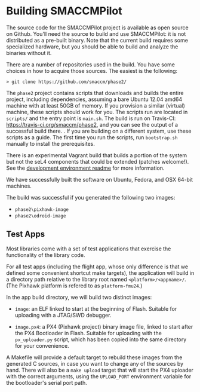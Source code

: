 # Building SMACCMPilot

The source code for the SMACCMPilot project is available as open source on
Github. You'll need the source to build and use SMACCMPilot: it is not
distributed as a pre-built binary. Note that the current build requires some
specialized hardware, but you should be able to build and analyze the binaries
without it.

There are a number of repositories used in the build. You have some choices in
how to acquire those sources. The easiest is the following:

```> git clone https://github.com/smaccm/phase2/```

The `phase2` project contains scripts that downloads and builds the entire
project, including dependencies, assuming a bare Ubuntu 12.04 amd64 machine with
at least 50GB of memory. If you provision a similar (virtual) machine, these
scripts should work for you. The scripts run are located in `scripts/` and the
entry point is `main.sh`. The build is run on Travis-CI:
<https://travis-ci.org/smaccm/phase2>, and you can see the output of a
successful build there. . If you are building on a different system, use these
scripts as a guide. The first time you run the scripts, run `bootstrap.sh`
manually to install the prerequisites.

There is an experimental Vagrant build that builds a portion of the system but
not the seL4 components that could be extended (patches welcome!). See the
[development environment readme](https://github.com/GaloisInc/smaccmpilot-build/tree/master/development-environment)
for more information.

We have successfully built the software on Ubuntu, Fedora, and OSX 64-bit
machines.

The build was successful if you generated the following two images:

* `phase2\pixhawk-image`
* `phase2\odroid-image`

## Test Apps

Most libraries come with a set of test applications that exercise the
functionality of the library code.

For all test apps (including the flight app, whose only difference is that we
defined some convenient shortcut make targets), the application will build in a
directory path relative to the library root named `<platform>/<appname>/`. (The
Pixhawk platform is refered to as `platform-fmu24`.)

In the app build directory, we will build two distinct images:

* `image`: an ELF linked to start at the beginning of Flash. Suitable for
  uploading with a JTAG/SWD debugger.

* `image.px4`: a PX4 (Pixhawk project) binary image file, linked to start after
  the PX4 Bootloader in Flash. Suitable for uploading with the `px_uploader.py`
  script, which has been copied into the same directory for your convenience.

A Makefile will provide a default target to rebuild these images from the
generated C sources, in case you want to change any of the sources by hand.
There will also be a `make upload` target that will start the PX4 uploader with
the correct arguments, using the `UPLOAD_PORT` environment variable for the
bootloader's serial port path.

